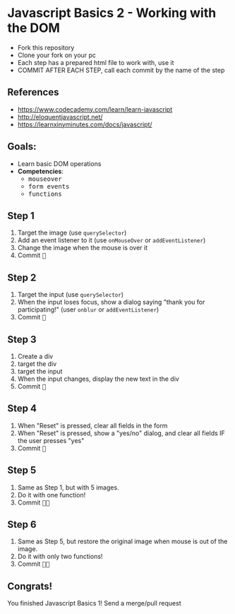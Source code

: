 # Javascript Basics 2 - Working with the DOM

- Fork this repository
- Clone your fork on your pc
- Each step has a prepared html file to work with, use it
- COMMIT AFTER EACH STEP, call each commit by the name of the step

## References

- https://www.codecademy.com/learn/learn-javascript
- http://eloquentjavascript.net/
- https://learnxinyminutes.com/docs/javascript/

## Goals:

- Learn basic DOM operations
- **Competencies**: 
  - <kbd>mouseover</kbd>
  - <kbd>form events</kbd>
  - <kbd>functions</kbd>

## Step 1

1. Target the image (use `querySelector`)
2. Add an event listener to it (use `onMouseOver` or `addEventListener`)
3. Change the image when the mouse is over it
4. Commit <kbd>🔑</kbd>

## Step 2

1. Target the input (use `querySelector`)
2. When the input loses focus, show a dialog saying "thank you for participating!" (user `onblur` or `addEventListener`)
3. Commit <kbd>🔑</kbd>

## Step 3

1. Create a div
2. target the div
3. target the input
4. When the input changes, display the new text in the div
5. Commit <kbd>🔑</kbd>

## Step 4

1. When "Reset" is pressed, clear all fields in the form
2. When "Reset" is pressed, show a "yes/no" dialog, and clear all fields IF the user presses "yes"
3. Commit <kbd>🔑</kbd>

## Step 5

1. Same as Step 1, but with 5 images.
2. Do it with one function!
3. Commit <kbd>🔑🔑</kbd>

## Step 6

1. Same as Step 5, but restore the original image when mouse is out of the image.
2. Do it with only two functions!
3. Commit <kbd>🔑🔑</kbd>

## Congrats!

You finished Javascript Basics 1!
Send a merge/pull request
